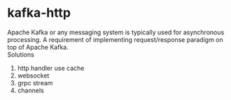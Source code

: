 # kafka-http
Apache Kafka or any messaging system is typically used for asynchronous processing.
A requirement of implementing request/response paradigm on top of Apache Kafka.  
Solutions
1. http handler use cache
2. websocket
3. grpc stream
4. channels
